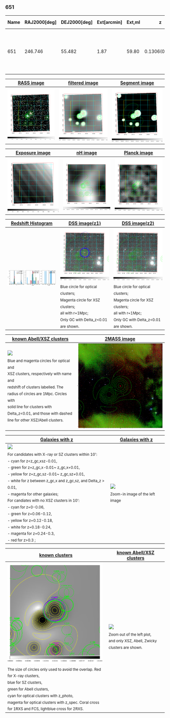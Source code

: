 <div STYLE="page-break-after: always;"></div>

### 651

|Name|RAJ2000[deg]|DEJ2000[deg] |Ext[arcmin]| Ext,ml | z | z_src| C|GC(XSZ,Delta_z<0.01)| GC(OPT,Delta_z<0.01)|GC| R_sig[arcmin] | R500[arcmin] | R500[Mpc]| CRsig[c/s] | CR500[c/s] |L500[1E44 erg/s]|F500[1E-12 erg/s/cm^2]| M500[1E14 Msun]|Tx[keV]|Cnt_sig|Beta|Rc[arcmin]|Comment|Alias|
|---|---|---|---|---|---|------|---|--------|---------|----------|---|---|---|---|---|---|---|---|---|---|---|---|---|---|
|651| 246.746| 55.482| 1.87| 59.80| 0.1306(0.006)| z1, z_xsz| B| F20, MCXC, PSZ2, SPI, Tar| A, N, RM, W| A, C, F20, MCXC, N, PSZ2, SPI, SWXCS, Tar, W| 13.188| 7.037| 0.982| 0.211(0.025)| 0.196(0.023)| 1.802(0.154)| 4.004(0.342)| 3.06(0.13)| 4.45(0.12)| 267.3| 0.537(-0.027+0.050)| 2.085(-0.346+0.546)| -| k188|

|[RASS image](../image/651/651_img.pdf)|[filtered image](../image/651/651_fil.pdf)|[Segment image](../image/651/651_seg.pdf)|
|-------------------|--------------------|-------------------|
| <img src="../image/651/651_img.png" width="300">  | <img src="../image/651/651_fil.png" width="300">   | <img src="../image/651/651_seg.png" width="300">  |

|[Exposure image](../image/651/651_mex.pdf)| [nH image](../image/651/651_nh.pdf)| [Planck image](../image/651/651_p.pdf)|
|-------------------|--------------------|-------------------|
|<img src="../image/651/651_mex.png" width="300">   | <img src="../image/651/651_nh.png" width="300">    | <img src="../image/651/651_p.png" width="300"> |

|[Redshift Histogram](../image/651/651_zg.pdf) | [DSS image(z1)](../image/651/651_dss_z1.pdf)      |  [DSS image(z2)](../image/651/651_dss_z2.pdf)    |
|-------------------|--------------------|-------------------|
|<img src="../image/651/651_zg.png" width="300"> |<img src="../image/651/651_dss_z1.png" width="300"> <sub><br>Blue circle for optical clusters; <br>Magenta circle for XSZ clusters; <br>all with r=1Mpc; <br>Only GC with Delta_z<0.01 are shown. </sub>| <img src="../image/651/651_dss_z2.png" width="300"><sub><br>Blue circle for optical clusters; <br>Magenta circle for XSZ clusters; <br>all with r=1Mpc; <br>Only GC with Delta_z<0.01 are shown. </sub> |

|[known Abell/XSZ clusters](../image/651/651_m.pdf) | [2MASS image](../image/651/651_2mass.pdf)      |
|-------------------|-------------------|
|<img src=../image/651/651_m.png width="300"> <br><sub>Blue and magenta circles for optical and <br>XSZ clusters, respectively with name and <br>redshift of clusters labelled. The <br>radius of circles are 1Mpc. Circles with <br>solid line for clusters with <br>Delta_z<0.01, and those with dashed <br>line for other XSZ/Abell clusters.        </sub>|<img src="../image/651/651_2mass.png" width="300">  |

|[Galaxies with z](../image/651/651_opt_ned.pdf) |[Galaxies with z](../image/651/651_opt_ned_zoom.pdf) |
|-------------------|-------------------|
| <img src=../image/651/651_opt_ned.png width="300"> <br><sub> For candidates with X-ray or SZ clusters within 10': <br> - cyan for z<z_gc,xsz-0.01, <br> - green for z=z_gc,x-0.01~ z_gc,x+0.01, <br> - yellow for z=z_gc,sz-0.01~ z_gc,sz+0.01, <br> - white for z between z_gc,x and z_gc,sz, and Delta_z > 0.01, <br> - magenta for other galaxies; <br>For candiates with no XSZ clusters in 10': <br> - cyan for z=0-0.06, <br> - green for z=0.06-0.12, <br> - yellow for z=0.12-0.18, <br> - white for z=0.18-0.24, <br> - magenta for z=0.24-0.3, <br> - red for z>0.3 ;  </sub>|<img src=../image/651/651_opt_ned_zoom.png width="300">  <br><sub> Zoom-in image of the left image</sub>|

|[known clusters](../image/651/651_gc.pdf) |[known Abell/XSZ clusters](../image/651/651_gc_large.pdf) |
|-------------------|-------------------|
| <img src=../image/651/651_gc.png width="300"> <br><sub> The size of circles only used to avoid the overlap. Red for X-ray clusters, <br> blue for SZ clusters, <br> green for Abell clusters, <br> cyan for optical clusters with z_photo, <br> magenta for optical clusters with z_spec. Coral cross for 1RXS and FCS, lightblue cross for 2RXS. </sub>|<img src=../image/651/651_gc_large.png width="300"> <br><sub> Zoom out of the left plot, <br> and only XSZ, Abell, Zwicky clusters are shown. </sub> |



